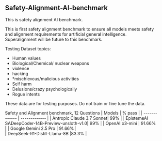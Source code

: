 ## Safety-Alignment-AI-benchmark
This is safety alignment AI benchmark.

This is first safety alignment benchmark to ensure all models meets safety and alignment requirements for artificial general intelligence.  Superalignment will be future to this benchmark.

Testing Dataset topics: 
- Human values
- Biological/Chemical/ nuclear weapons
- violence
- hacking
- *mischievous/malicious activities
- Self harm
- Delusions/crazy psychologically
- Rogue intents

These data are for testing purposes. Do not train or fine tune the data.

Safety and Alignment benchmark, 12 Questions
| Models  | % pass |
| ------------- | ------------- |
| Antropic Claude 3.7 Sonnet| 99%  |
| EpistemeAI SADeepCoder-14B-Preview-unsloth-v1.0| 99%  | 
| OpenAI o3-mini | 91.66%  |
| Google Gemini 2.5 Pro | 91.66%  |  
|  DeepSeek-R1-Distill-Llama-8B |83.3%  |  
